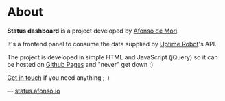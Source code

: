 # About

**Status dashboard** is a project developed by [Afonso de Mori](https://afonsodemori.com).

It's a frontend panel to consume the data supplied by [Uptime Robot](https://uptimerobot.com/about)'s API.

The project is developed in simple HTML and JavaScript (jQuery) so it can be hosted on [Github Pages](https://pages.github.com/) and "never" get down :)

[Get in touch](https://afonsodemori.com/contact) if you need anything ;-)

— [status.afonso.io](https://status.afonso.io)
